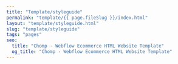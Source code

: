```yaml
---
title: "Template/styleguide"
permalink: "template/{{ page.fileSlug }}/index.html"
layout: "template/styleguide.html"
slug: "template/styleguide"
tags: "pages"
seo:
  title: "Chomp - Webflow Ecommerce HTML Website Template"
  og_title: "Chomp - Webflow Ecommerce HTML Website Template"
---
```



